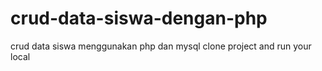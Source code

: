 # crud-data-siswa-dengan-php
crud data siswa menggunakan php dan mysql
clone project and run your local
